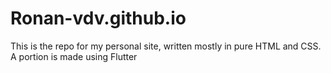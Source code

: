 # Ronan-vdv.github.io

This is the repo for my personal site, written mostly in pure HTML and CSS.
A portion is made using Flutter
